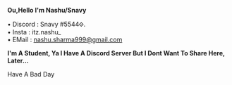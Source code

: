 **Ou,Hello I'm Nashu/Snavy**

• Discord : Snavy 𐰬#5544.          
• Insta : itz.nashu_             
• EMail : nashu.sharma999@gmail.com


**I'm A Student, Ya I Have A Discord Server But I Dont Want 
To Share Here, Later...**




Have A Bad Day 
